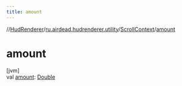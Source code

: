 ```yaml
---
title: amount
---
```

//[HudRenderer](../../../index.html)/[ru.airdead.hudrenderer.utility](../index.html)/[ScrollContext](index.html)/[amount](amount.html)



# amount



[jvm]\
val [amount](amount.html): [Double](https://kotlinlang.org/api/latest/jvm/stdlib/kotlin/-double/index.html)




